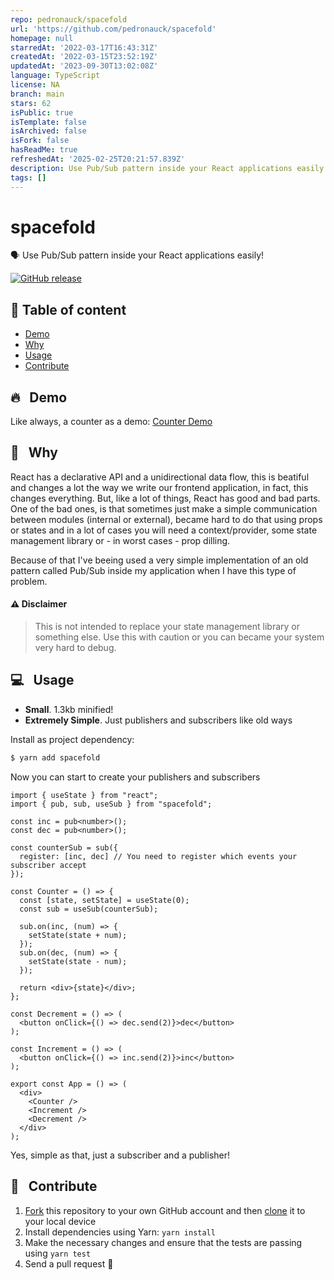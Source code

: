 ```yaml
---
repo: pedronauck/spacefold
url: 'https://github.com/pedronauck/spacefold'
homepage: null
starredAt: '2022-03-17T16:43:31Z'
createdAt: '2022-03-15T23:52:19Z'
updatedAt: '2023-09-30T13:02:08Z'
language: TypeScript
license: NA
branch: main
stars: 62
isPublic: true
isTemplate: false
isArchived: false
isFork: false
hasReadMe: true
refreshedAt: '2025-02-25T20:21:57.839Z'
description: Use Pub/Sub pattern inside your React applications easily
tags: []
---
```


# spacefold

🗣 Use Pub/Sub pattern inside your React applications easily!

[![GitHub release](https://img.shields.io/github/release/pedronauck/spacefold.svg)]()

## 📜 Table of content

- [Demo](#--demo)
- [Why](#--why)
- [Usage](#--usage)
- [Contribute](#--contribute)

## 🔥 &nbsp; Demo

Like always, a counter as a demo: [Counter Demo](https://codesandbox.io/s/spacefold-counter-6hcb7x?file=/src/index.tsx)

## 🧐 &nbsp; Why

React has a declarative API and a unidirectional data flow, this is beatiful and changes a lot the way we write our frontend application, in fact, this changes everything. But, like a lot of things, React has good and bad parts. One of the bad ones, is that sometimes just make a simple communication between modules (internal or external), became hard to do that using props or states and in a lot of cases you will need a context/provider, some state management library or - in worst cases - prop dilling.

Because of that I've beeing used a very simple implementation of an old pattern called Pub/Sub inside my application when I have this type of problem.

#### ⚠️ Disclaimer

> This is not intended to replace your state management library or something else. Use this with caution or you can became your system very hard to debug.

## 💻 &nbsp; Usage

- **Small**. 1.3kb minified!
- **Extremely Simple**. Just publishers and subscribers like old ways

Install as project dependency:

```bash
$ yarn add spacefold
```

Now you can start to create your publishers and subscribers

```tsx
import { useState } from "react";
import { pub, sub, useSub } from "spacefold";

const inc = pub<number>();
const dec = pub<number>();

const counterSub = sub({
  register: [inc, dec] // You need to register which events your subscriber accept
});

const Counter = () => {
  const [state, setState] = useState(0);
  const sub = useSub(counterSub);

  sub.on(inc, (num) => {
    setState(state + num);
  });
  sub.on(dec, (num) => {
    setState(state - num);
  });

  return <div>{state}</div>;
};

const Decrement = () => (
  <button onClick={() => dec.send(2)}>dec</button>
);

const Increment = () => (
  <button onClick={() => inc.send(2)}>inc</button>
);

export const App = () => (
  <div>
    <Counter />
    <Increment />
    <Decrement />
  </div>
);
```

Yes, simple as that, just a subscriber and a publisher!

## 🕺 &nbsp; Contribute

1.  [Fork](https://help.github.com/articles/fork-a-repo/) this repository to your own GitHub account and then [clone](https://help.github.com/articles/cloning-a-repository/) it to your local device
2.  Install dependencies using Yarn: `yarn install`
3.  Make the necessary changes and ensure that the tests are passing using `yarn test`
4.  Send a pull request 🙌
